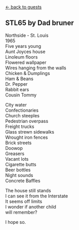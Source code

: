 <script>document.title="𝗯𝘂𝗹𝗹𝘁𝗼𝘄𝗻.𝟮𝟬𝟮𝟮 | STL65"</script>
<div class="goback">
<a href="/guests/">&larr; back to guests</a>
</div>

<h2>STL65 by Dad bruner</h2>
<p>Northside - St. Louis<br>
1965<br>
Five years young<br>
Aunt Joyces house<br>
Linoleum floors<br>
Flowered wallpaper<br>
Wires hanging from the walls<br>
Chicken &amp; Dumplings<br>
Ham &amp; Beans<br>
Dr. Pepper<br>
Rabbit ears<br>
Cousin Tommy</p>
 
 
<p>City water<br>
Confectionaries<br>
Church steeples<br>
Pedestrian overpass<br>
Freight trucks<br>
Glass strewn sidewalks<br>
Wrought iron fences<br>
Brick streets<br>
Doowop<br>
Greasers<br>
Vacant lots<br>
Cigarette butts<br>
Beer bottles<br>
Night sounds<br>
Concrete Baffles</p>
 
<p>The house still stands<br>
I can see it from the Interstate<br>
It seems off limits<br>
I wonder if another child<br>
will remember?</p>
 
<p>I hope so.</p>
 
